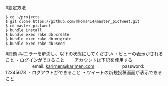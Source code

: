 #設定方法

```
$ cd ~/projects
$ git clone https://github.com/mkoma414/master_pictweet.git
$ cd master_pictweet
$ bundle install
$ bundle exec rake db:create
$ bundle exec rake db:migrate
$ bundle exec rake db:seed
```
#問題
##エラーを解決し、以下の状態にしてください
・ビューの表示がされること
・ログインができること
　　アカウントは下記を使用する
　　　　　　email: karimen@karimen.com
　　　　　　password: 12345678
・ログアウトができること
・ツイートの新規投稿画面が表示できること
